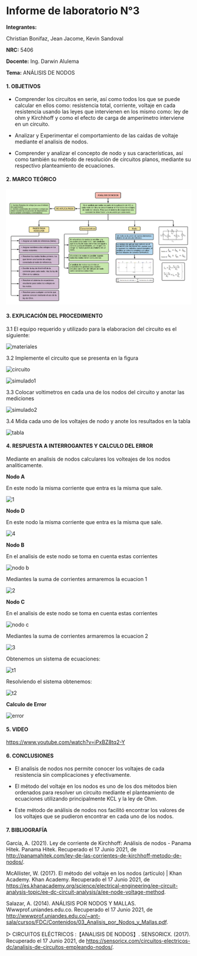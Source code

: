 # Informe de laboratorio N°3

**Integrantes:**

Christian Bonifaz, Jean Jacome, Kevin Sandoval

**NRC:** 5406

**Docente:** Ing. Darwin Alulema

**Tema:** ANÁLISIS DE NODOS

#### 1. OBJETIVOS 

- Comprender los circuitos en serie, así como todos los que se puede calcular en ellos como: resistencia total, corriente, voltaje en cada resistencia usando las leyes que intervienen en los mismo como: ley de ohm y Kirchhoff y como el efecto de carga de amperímetro interviene en un circuito.

- Analizar y Experimentar el comportamiento de las caidas de voltaje mediante el analisis de nodos.

- Comprender y analizar el concepto de nodo y sus características, así como también su método de resolución de circuitos planos, mediante su respectivo planteamiento de ecuaciones.

#### 2. MARCO TEÓRICO 

<img src="imagenes/nodos.png">

#### 3. EXPLICACIÓN DEL PROCEDIMIENTO

3.1 El equipo requerido y utilizado para la elaboracion del circuito es el siguiente:

![materiales](https://user-images.githubusercontent.com/84586968/122478029-48e1df00-cf8e-11eb-9803-64411d688642.png)

3.2 Implemente el circuito que se presenta en la figura

![circuito](https://user-images.githubusercontent.com/84586968/122478543-33b98000-cf8f-11eb-92d1-de8f97be6f3f.png)


![simulado1](https://user-images.githubusercontent.com/84586968/122478034-4a130c00-cf8e-11eb-928b-352b7c78b8d9.png)

3.3 Colocar voltimetros en cada una de los nodos del circuito y anotar las mediciones

![simulado2](https://user-images.githubusercontent.com/84586968/122478032-497a7580-cf8e-11eb-99b0-1c009522b6f5.png)

3.4 Mida cada uno de los voltajes de nodo y anote los resultados en la tabla 

![tabla](https://user-images.githubusercontent.com/84586968/122478295-c73e8100-cf8e-11eb-8493-eb7c5369f049.png)

#### 4. RESPUESTA A INTERROGANTES Y CALCULO DEL ERROR

Mediante en analisis de nodos calculares los volteajes de los nodos analiticamente.

**Nodo A**

En este nodo la misma corriente que entra es la misma que sale.

![1](https://user-images.githubusercontent.com/84586968/122480283-2ce03c80-cf92-11eb-8e4e-a262c4cf1c5f.png)

**Nodo D**

En este nodo la misma corriente que entra es la misma que sale.

![4](https://user-images.githubusercontent.com/84586968/122480285-2ce03c80-cf92-11eb-93a8-a08f88057d83.png)

**Nodo B**

En el analisis de este nodo se toma en cuenta estas corrientes 

![nodo b](https://user-images.githubusercontent.com/84586968/122480639-d6273280-cf92-11eb-9d20-a9f6a32c3f73.png)


Mediantes la suma de corrientes armaremos la ecuacion 1

![2](https://user-images.githubusercontent.com/84586968/122480286-2ce03c80-cf92-11eb-8f47-52f8fa84375f.png)

**Nodo C**

En el analisis de este nodo se toma en cuenta estas corrientes 

![nodo c](https://user-images.githubusercontent.com/84586968/122480637-d6273280-cf92-11eb-990c-98eb59a399de.png)

Mediantes la suma de corrientes armaremos la ecuacion 2

![3](https://user-images.githubusercontent.com/84586968/122480282-2c47a600-cf92-11eb-9d9c-6b3a2fce566c.png)

Obtenemos un sistema de ecuaciones:

![t1](https://user-images.githubusercontent.com/84586968/122481373-2fdc2c80-cf94-11eb-8466-68ccd8d6240e.png)

Resolviendo el sistema obtenemos:

![t2](https://user-images.githubusercontent.com/84586968/122481372-2f439600-cf94-11eb-94d5-36860fec9c2b.png)

**Calculo de Error**

![error](https://user-images.githubusercontent.com/84586968/122481374-2fdc2c80-cf94-11eb-80c6-063d659a18a4.png)

#### 5. VIDEO

https://www.youtube.com/watch?v=iPxBZ8tq2-Y


#### 6. CONCLUSIONES 
- El analisis de nodos nos permite conocer los voltajes de cada resistencia sin complicaciones y efectivamente.

- El método del voltaje en los nodos es uno de los dos métodos bien ordenados para resolver un circuito mediante el planteamiento de ecuaciones utilizando principalmente KCL y la ley de Ohm.

- Este método de análisis de nodos nos facilitó encontrar los valores de los voltajes que se pudieron encontrar en cada uno de los nodos. 

#### 7. BIBLIOGRAFÍA

García, A. (2021). Ley de corriente de Kirchhoff: Análisis de nodos - Panama Hitek. Panama Hitek. Recuperado el 17 Junio 2021, de http://panamahitek.com/ley-de-las-corrientes-de-kirchhoff-metodo-de-nodos/.

McAllister, W. (2017). El método del voltaje en los nodos (artículo) | Khan Academy. Khan Academy. Recuperado el 17 Junio 2021, de https://es.khanacademy.org/science/electrical-engineering/ee-circuit-analysis-topic/ee-dc-circuit-analysis/a/ee-node-voltage-method.

Salazar, A. (2014). ANÁLISIS POR NODOS Y MALLAS. Wwwprof.uniandes.edu.co. Recuperado el 17 Junio 2021, de http://wwwprof.uniandes.edu.co/~ant-sala/cursos/FDC/Contenidos/03_Analisis_por_Nodos_y_Mallas.pdf.

▷ CIRCUITOS ELÉCTRICOS :【ANALISIS DE NODOS】. SENSORICX. (2017). Recuperado el 17 Junio 2021, de https://sensoricx.com/circuitos-electricos-dc/analisis-de-circuitos-empleando-nodos/.
